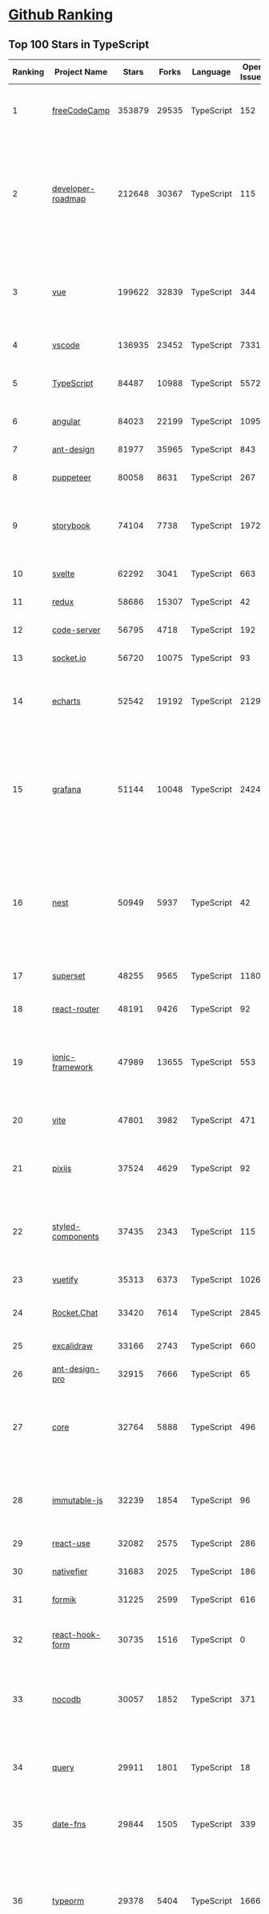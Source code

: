 [Github Ranking](../README.md)
==========

## Top 100 Stars in TypeScript

| Ranking | Project Name | Stars | Forks | Language | Open Issues | Description | Last Commit |
| ------- | ------------ | ----- | ----- | -------- | ----------- | ----------- | ----------- |
| 1 | [freeCodeCamp](https://github.com/freeCodeCamp/freeCodeCamp) | 353879 | 29535 | TypeScript | 152 | freeCodeCamp.org's open-source codebase and curriculum. Learn to code for free. | 2022-09-25T09:12:52Z |
| 2 | [developer-roadmap](https://github.com/kamranahmedse/developer-roadmap) | 212648 | 30367 | TypeScript | 115 | Community effort to create roadmaps, guides and other educational content to help the developers get an idea about the software development landscape, learn and grow in their career. | 2022-09-25T07:50:19Z |
| 3 | [vue](https://github.com/vuejs/vue) | 199622 | 32839 | TypeScript | 344 | 🖖 Vue.js is a progressive, incrementally-adoptable JavaScript framework for building UI on the web. | 2022-09-23T11:06:36Z |
| 4 | [vscode](https://github.com/microsoft/vscode) | 136935 | 23452 | TypeScript | 7331 | Visual Studio Code | 2022-09-25T07:41:24Z |
| 5 | [TypeScript](https://github.com/microsoft/TypeScript) | 84487 | 10988 | TypeScript | 5572 | TypeScript is a superset of JavaScript that compiles to clean JavaScript output. | 2022-09-25T10:06:40Z |
| 6 | [angular](https://github.com/angular/angular) | 84023 | 22199 | TypeScript | 1095 | The modern web developer’s platform | 2022-09-25T11:44:45Z |
| 7 | [ant-design](https://github.com/ant-design/ant-design) | 81977 | 35965 | TypeScript | 843 | An enterprise-class UI design language and React UI library | 2022-09-25T09:27:55Z |
| 8 | [puppeteer](https://github.com/puppeteer/puppeteer) | 80058 | 8631 | TypeScript | 267 | Headless Chrome Node.js API | 2022-09-23T20:02:04Z |
| 9 | [storybook](https://github.com/storybookjs/storybook) | 74104 | 7738 | TypeScript | 1972 | 📓 The UI component explorer. Develop, document, & test React, Vue, Angular, Web Components, Ember, Svelte & more! | 2022-09-24T15:53:03Z |
| 10 | [svelte](https://github.com/sveltejs/svelte) | 62292 | 3041 | TypeScript | 663 | Cybernetically enhanced web apps | 2022-09-24T18:50:15Z |
| 11 | [redux](https://github.com/reduxjs/redux) | 58686 | 15307 | TypeScript | 42 | Predictable state container for JavaScript apps | 2022-09-21T07:16:06Z |
| 12 | [code-server](https://github.com/coder/code-server) | 56795 | 4718 | TypeScript | 192 | VS Code in the browser | 2022-09-23T23:04:09Z |
| 13 | [socket.io](https://github.com/socketio/socket.io) | 56720 | 10075 | TypeScript | 93 | Realtime application framework (Node.JS server) | 2022-09-24T16:50:27Z |
| 14 | [echarts](https://github.com/apache/echarts) | 52542 | 19192 | TypeScript | 2129 | Apache ECharts is a powerful, interactive charting and data visualization library for browser | 2022-09-24T05:08:17Z |
| 15 | [grafana](https://github.com/grafana/grafana) | 51144 | 10048 | TypeScript | 2424 | The open and composable observability and data visualization platform. Visualize metrics, logs, and traces from multiple sources like Prometheus, Loki, Elasticsearch, InfluxDB, Postgres and many more.  | 2022-09-25T08:44:05Z |
| 16 | [nest](https://github.com/nestjs/nest) | 50949 | 5937 | TypeScript | 42 | A progressive Node.js framework for building efficient, scalable, and enterprise-grade server-side applications on top of TypeScript & JavaScript (ES6, ES7, ES8) 🚀 | 2022-09-23T00:03:53Z |
| 17 | [superset](https://github.com/apache/superset) | 48255 | 9565 | TypeScript | 1180 | Apache Superset is a Data Visualization and Data Exploration Platform | 2022-09-25T03:43:32Z |
| 18 | [react-router](https://github.com/remix-run/react-router) | 48191 | 9426 | TypeScript | 92 | Declarative routing for React | 2022-09-25T11:11:21Z |
| 19 | [ionic-framework](https://github.com/ionic-team/ionic-framework) | 47989 | 13655 | TypeScript | 553 | A powerful cross-platform UI toolkit for building native-quality iOS, Android, and Progressive Web Apps with HTML, CSS, and JavaScript. | 2022-09-23T22:20:59Z |
| 20 | [vite](https://github.com/vitejs/vite) | 47801 | 3982 | TypeScript | 471 | Next generation frontend tooling. It's fast! | 2022-09-25T07:19:58Z |
| 21 | [pixijs](https://github.com/pixijs/pixijs) | 37524 | 4629 | TypeScript | 92 | The HTML5 Creation Engine: Create beautiful digital content with the fastest, most flexible 2D WebGL renderer. | 2022-09-23T14:26:05Z |
| 22 | [styled-components](https://github.com/styled-components/styled-components) | 37435 | 2343 | TypeScript | 115 | Visual primitives for the component age. Use the best bits of ES6 and CSS to style your apps without stress 💅 | 2022-09-25T05:02:34Z |
| 23 | [vuetify](https://github.com/vuetifyjs/vuetify) | 35313 | 6373 | TypeScript | 1026 | 🐉 Material Component Framework for Vue | 2022-09-24T11:43:34Z |
| 24 | [Rocket.Chat](https://github.com/RocketChat/Rocket.Chat) | 33420 | 7614 | TypeScript | 2845 | The communications platform that puts data protection first. | 2022-09-24T19:23:09Z |
| 25 | [excalidraw](https://github.com/excalidraw/excalidraw) | 33166 | 2743 | TypeScript | 660 | Virtual whiteboard for sketching hand-drawn like diagrams | 2022-09-23T13:48:34Z |
| 26 | [ant-design-pro](https://github.com/ant-design/ant-design-pro) | 32915 | 7666 | TypeScript | 65 | 👨🏻‍💻👩🏻‍💻 Use Ant Design like a Pro! | 2022-09-24T07:35:35Z |
| 27 | [core](https://github.com/vuejs/core) | 32764 | 5888 | TypeScript | 496 | 🖖 Vue.js is a progressive, incrementally-adoptable JavaScript framework for building UI on the web. | 2022-09-25T11:59:37Z |
| 28 | [immutable-js](https://github.com/immutable-js/immutable-js) | 32239 | 1854 | TypeScript | 96 | Immutable persistent data collections for Javascript which increase efficiency and simplicity. | 2022-07-01T17:42:43Z |
| 29 | [react-use](https://github.com/streamich/react-use) | 32082 | 2575 | TypeScript | 286 | React Hooks — 👍 | 2022-09-15T00:52:19Z |
| 30 | [nativefier](https://github.com/nativefier/nativefier) | 31683 | 2025 | TypeScript | 186 | Make any web page a desktop application | 2022-09-21T14:36:35Z |
| 31 | [formik](https://github.com/jaredpalmer/formik) | 31225 | 2599 | TypeScript | 616 | Build forms in React, without the tears 😭  | 2022-09-20T13:53:51Z |
| 32 | [react-hook-form](https://github.com/react-hook-form/react-hook-form) | 30735 | 1516 | TypeScript | 0 | 📋 React Hooks for form state management and validation (Web + React Native) | 2022-09-23T22:41:03Z |
| 33 | [nocodb](https://github.com/nocodb/nocodb) | 30057 | 1852 | TypeScript | 371 | 🔥 🔥 🔥 Open Source Airtable Alternative - turns any MySQL, Postgres, SQLite into a Spreadsheet with REST APIs. | 2022-09-25T11:22:52Z |
| 34 | [query](https://github.com/TanStack/query) | 29911 | 1801 | TypeScript | 18 | 🤖 Powerful asynchronous state management, server-state utilities and data fetching for TS/JS, React, Solid, Svelte and Vue. | 2022-09-24T18:43:08Z |
| 35 | [date-fns](https://github.com/date-fns/date-fns) | 29844 | 1505 | TypeScript | 339 | ⏳ Modern JavaScript date utility library ⌛️ | 2022-09-22T21:02:46Z |
| 36 | [typeorm](https://github.com/typeorm/typeorm) | 29378 | 5404 | TypeScript | 1666 | ORM for TypeScript and JavaScript (ES7, ES6, ES5). Supports MySQL, PostgreSQL, MariaDB, SQLite, MS SQL Server, Oracle, SAP Hana, WebSQL databases. Works in NodeJS, Browser, Ionic, Cordova and Electron platforms. | 2022-09-24T16:09:47Z |
| 37 | [chakra-ui](https://github.com/chakra-ui/chakra-ui) | 28773 | 2562 | TypeScript | 60 | ⚡️ Simple, Modular & Accessible UI Components for your React Applications | 2022-09-23T04:32:45Z |
| 38 | [postcss](https://github.com/postcss/postcss) | 26720 | 1540 | TypeScript | 12 | Transforming styles with JS plugins | 2022-09-23T21:13:58Z |
| 39 | [prisma](https://github.com/prisma/prisma) | 25682 | 923 | TypeScript | 2188 | Next-generation ORM for Node.js & TypeScript \| PostgreSQL, MySQL, MariaDB, SQL Server, SQLite, MongoDB and CockroachDB | 2022-09-24T12:10:14Z |
| 40 | [angular-cli](https://github.com/angular/angular-cli) | 25638 | 12112 | TypeScript | 205 | CLI tool for Angular | 2022-09-25T00:52:31Z |
| 41 | [formik](https://github.com/jaredpalmer/formik) | 31225 | 2599 | TypeScript | 616 | Build forms in React, without the tears 😭  | 2022-09-20T13:53:51Z |
| 42 | [react-hook-form](https://github.com/react-hook-form/react-hook-form) | 30735 | 1516 | TypeScript | 0 | 📋 React Hooks for form state management and validation (Web + React Native) | 2022-09-23T22:41:03Z |
| 43 | [nocodb](https://github.com/nocodb/nocodb) | 30057 | 1852 | TypeScript | 371 | 🔥 🔥 🔥 Open Source Airtable Alternative - turns any MySQL, Postgres, SQLite into a Spreadsheet with REST APIs. | 2022-09-25T11:22:52Z |
| 44 | [query](https://github.com/TanStack/query) | 29911 | 1801 | TypeScript | 18 | 🤖 Powerful asynchronous state management, server-state utilities and data fetching for TS/JS, React, Solid, Svelte and Vue. | 2022-09-24T18:43:08Z |
| 45 | [date-fns](https://github.com/date-fns/date-fns) | 29844 | 1505 | TypeScript | 339 | ⏳ Modern JavaScript date utility library ⌛️ | 2022-09-22T21:02:46Z |
| 46 | [typeorm](https://github.com/typeorm/typeorm) | 29378 | 5404 | TypeScript | 1666 | ORM for TypeScript and JavaScript (ES7, ES6, ES5). Supports MySQL, PostgreSQL, MariaDB, SQLite, MS SQL Server, Oracle, SAP Hana, WebSQL databases. Works in NodeJS, Browser, Ionic, Cordova and Electron platforms. | 2022-09-24T16:09:47Z |
| 47 | [chakra-ui](https://github.com/chakra-ui/chakra-ui) | 28773 | 2562 | TypeScript | 60 | ⚡️ Simple, Modular & Accessible UI Components for your React Applications | 2022-09-23T04:32:45Z |
| 48 | [graphql-engine](https://github.com/hasura/graphql-engine) | 28039 | 2421 | TypeScript | 1782 | Blazing fast, instant realtime GraphQL APIs on your DB with fine grained access control, also trigger webhooks on database events. | 2022-09-23T19:06:34Z |
| 49 | [rxjs](https://github.com/ReactiveX/rxjs) | 27740 | 2863 | TypeScript | 204 | A reactive programming library for JavaScript | 2022-09-22T14:53:24Z |
| 50 | [html2canvas](https://github.com/niklasvh/html2canvas) | 26749 | 4474 | TypeScript | 778 | Screenshots with JavaScript | 2022-09-25T05:36:19Z |
| 51 | [postcss](https://github.com/postcss/postcss) | 26720 | 1540 | TypeScript | 12 | Transforming styles with JS plugins | 2022-09-23T21:13:58Z |
| 52 | [mobx](https://github.com/mobxjs/mobx) | 25711 | 1708 | TypeScript | 13 | Simple, scalable state management. | 2022-09-19T01:46:04Z |
| 53 | [prisma](https://github.com/prisma/prisma) | 25682 | 923 | TypeScript | 2188 | Next-generation ORM for Node.js & TypeScript \| PostgreSQL, MySQL, MariaDB, SQL Server, SQLite, MongoDB and CockroachDB | 2022-09-24T12:10:14Z |
| 54 | [angular-cli](https://github.com/angular/angular-cli) | 25638 | 12112 | TypeScript | 205 | CLI tool for Angular | 2022-09-25T00:52:31Z |
| 55 | [n8n](https://github.com/n8n-io/n8n) | 25588 | 2977 | TypeScript | 118 | Free and source-available fair-code licensed workflow automation tool. Easily automate tasks across different services. | 2022-09-25T02:13:12Z |
| 56 | [cheerio](https://github.com/cheeriojs/cheerio) | 25494 | 1569 | TypeScript | 14 | Fast, flexible, and lean implementation of core jQuery designed specifically for the server. | 2022-09-20T16:06:55Z |
| 57 | [slate](https://github.com/ianstormtaylor/slate) | 25473 | 2886 | TypeScript | 520 | A completely customizable framework for building rich text editors. (Currently in beta.) | 2022-09-23T22:21:51Z |
| 58 | [appwrite](https://github.com/appwrite/appwrite) | 25445 | 1994 | TypeScript | 294 | Secure Backend Server for Web, Mobile & Flutter Developers 🚀 AKA the 100% open-source Firebase alternative. | 2022-09-25T05:59:29Z |
| 59 | [react-select](https://github.com/JedWatson/react-select) | 25155 | 3962 | TypeScript | 211 | The Select Component for React.js | 2022-09-16T08:07:13Z |
| 60 | [type-challenges](https://github.com/type-challenges/type-challenges) | 24606 | 2383 | TypeScript | 14814 | Collection of TypeScript type challenges with online judge | 2022-09-25T07:33:03Z |
| 61 | [react-spring](https://github.com/pmndrs/react-spring) | 24077 | 1044 | TypeScript | 64 | ✌️ A spring physics based React animation library | 2022-09-25T07:33:10Z |
| 62 | [swr](https://github.com/vercel/swr) | 24019 | 927 | TypeScript | 74 | React Hooks for Data Fetching | 2022-09-23T15:45:59Z |
| 63 | [ngx-admin](https://github.com/akveo/ngx-admin) | 23932 | 7643 | TypeScript | 393 | Customizable admin dashboard template based on Angular 10+ | 2022-08-12T20:56:10Z |
| 64 | [etcher](https://github.com/balena-io/etcher) | 23861 | 1729 | TypeScript | 377 | Flash OS images to SD cards & USB drives, safely and easily. | 2022-09-16T15:25:38Z |
| 65 | [components](https://github.com/angular/components) | 22979 | 6293 | TypeScript | 1653 | Component infrastructure and Material Design components for Angular | 2022-09-25T09:46:59Z |
| 66 | [devtools](https://github.com/vuejs/devtools) | 22951 | 3933 | TypeScript | 400 | ⚙️ Browser devtools extension for debugging Vue.js applications. | 2022-09-24T23:26:54Z |
| 67 | [floating-ui](https://github.com/floating-ui/floating-ui) | 22931 | 1401 | TypeScript | 23 | A low-level toolkit to create floating elements. Tooltips, popovers, dropdowns, and more | 2022-09-23T09:24:13Z |
| 68 | [docz](https://github.com/doczjs/docz) | 22890 | 1485 | TypeScript | 102 | ✍ It has never been so easy to document your things! | 2022-09-23T22:42:47Z |
| 69 | [react-native-elements](https://github.com/react-native-elements/react-native-elements) | 22816 | 4446 | TypeScript | 31 | Cross-Platform React Native UI Toolkit | 2022-09-21T16:42:19Z |
| 70 | [slidev](https://github.com/slidevjs/slidev) | 22623 | 866 | TypeScript | 42 | Presentation Slides for Developers | 2022-09-21T23:32:57Z |
| 71 | [react-redux](https://github.com/reduxjs/react-redux) | 22378 | 3287 | TypeScript | 14 | Official React bindings for Redux | 2022-09-23T05:05:22Z |
| 72 | [solid](https://github.com/solidjs/solid) | 22301 | 573 | TypeScript | 16 | A declarative, efficient, and flexible JavaScript library for building user interfaces. | 2022-09-22T22:34:01Z |
| 73 | [sweetalert](https://github.com/t4t5/sweetalert) | 22110 | 2894 | TypeScript | 154 | A beautiful replacement for JavaScript's "alert" | 2022-05-16T16:54:43Z |
| 74 | [zustand](https://github.com/pmndrs/zustand) | 21999 | 650 | TypeScript | 19 | 🐻 Bear necessities for state management in React | 2022-09-22T09:34:39Z |
| 75 | [react-navigation](https://github.com/react-navigation/react-navigation) | 21642 | 4743 | TypeScript | 533 | Routing and navigation for your React Native apps | 2022-09-23T22:15:52Z |
| 76 | [NativeScript](https://github.com/NativeScript/NativeScript) | 21620 | 1582 | TypeScript | 906 | ⚡ Empowering JavaScript with native platform APIs. ✨ Best of all worlds (TypeScript, Swift, Objective C, Kotlin, Java). Use what you love ❤️ Angular, Capacitor, Ionic, React, Svelte, Vue and you name it compatible. | 2022-09-23T22:17:01Z |
| 77 | [react-starter-kit](https://github.com/kriasoft/react-starter-kit) | 21494 | 4130 | TypeScript | 1 | The web's most popular Jamstack front-end template (boilerplate) for building web applications with React | 2022-09-24T20:19:40Z |
| 78 | [xstate](https://github.com/statelyai/xstate) | 21333 | 1010 | TypeScript | 160 | State machines and statecharts for the modern web. | 2022-09-24T23:33:10Z |
| 79 | [appsmith](https://github.com/appsmithorg/appsmith) | 21245 | 1805 | TypeScript | 2514 | Low code project to build admin panels, internal tools, and dashboards. Integrates with 15+ databases and any API. | 2022-09-25T06:12:52Z |
| 80 | [github1s](https://github.com/conwnet/github1s) | 21242 | 738 | TypeScript | 50 | One second to read GitHub code with VS Code. | 2022-09-19T17:07:09Z |
| 81 | [coc.nvim](https://github.com/neoclide/coc.nvim) | 21169 | 865 | TypeScript | 11 | Nodejs extension host for vim & neovim, load extensions like VSCode and host language servers. | 2022-09-25T10:54:42Z |
| 82 | [react-bootstrap](https://github.com/react-bootstrap/react-bootstrap) | 21109 | 3405 | TypeScript | 137 | Bootstrap components built with React | 2022-09-24T02:12:32Z |
| 83 | [homebridge](https://github.com/homebridge/homebridge) | 20713 | 1926 | TypeScript | 15 | HomeKit support for the impatient. | 2022-09-24T04:29:21Z |
| 84 | [react-admin](https://github.com/marmelab/react-admin) | 20653 | 4546 | TypeScript | 93 | A frontend Framework for building B2B applications running in the browser on top of REST/GraphQL APIs, using ES6, React and Material Design | 2022-09-24T19:06:35Z |
| 85 | [astro](https://github.com/withastro/astro) | 20405 | 941 | TypeScript | 114 | Build faster websites with Astro's next-gen island architecture 🏝✨ | 2022-09-25T12:02:40Z |
| 86 | [notable](https://github.com/notable/notable) | 20311 | 1028 | TypeScript | 645 | The Markdown-based note-taking app that doesn't suck. | 2021-12-05T21:43:20Z |
| 87 | [editor.js](https://github.com/codex-team/editor.js) | 20247 | 1589 | TypeScript | 390 | A block-styled editor with clean JSON output | 2022-09-20T00:58:04Z |
| 88 | [vant](https://github.com/youzan/vant) | 20229 | 9365 | TypeScript | 26 | Lightweight Mobile UI Components built on Vue | 2022-09-25T08:07:56Z |
| 89 | [electron-react-boilerplate](https://github.com/electron-react-boilerplate/electron-react-boilerplate) | 20195 | 3419 | TypeScript | 48 | A Foundation for Scalable Cross-Platform Apps | 2022-09-22T00:53:58Z |
| 90 | [autocomplete](https://github.com/withfig/autocomplete) | 20026 | 4671 | TypeScript | 150 | Fig adds autocomplete to your terminal. | 2022-09-24T06:22:54Z |
| 91 | [windows95](https://github.com/felixrieseberg/windows95) | 19678 | 1177 | TypeScript | 118 | 💩🚀 Windows 95 in Electron. Runs on macOS, Linux, and Windows. | 2022-06-26T22:23:38Z |
| 92 | [react-three-fiber](https://github.com/pmndrs/react-three-fiber) | 19673 | 1105 | TypeScript | 23 | 🇨🇭 A React renderer for Three.js | 2022-09-23T20:40:08Z |
| 93 | [pnpm](https://github.com/pnpm/pnpm) | 19563 | 579 | TypeScript | 839 | Fast, disk space efficient package manager -- 快速的，节省磁盘空间的包管理工具 | 2022-09-25T08:31:07Z |
| 94 | [lens](https://github.com/lensapp/lens) | 19493 | 1073 | TypeScript | 825 | Lens - The way the world runs Kubernetes | 2022-09-23T01:07:16Z |
| 95 | [upterm](https://github.com/railsware/upterm) | 19394 | 655 | TypeScript | 219 | A terminal emulator for the 21st century. | 2019-05-20T17:42:14Z |
| 96 | [remix](https://github.com/remix-run/remix) | 19349 | 1559 | TypeScript | 189 | Build Better Websites. Create modern, resilient user experiences with web fundamentals. | 2022-09-25T07:47:03Z |
| 97 | [table](https://github.com/TanStack/table) | 19303 | 2583 | TypeScript | 35 | 🤖 Headless UI for building powerful tables & datagrids for TS/JS -  React-Table, Vue-Table, Solid-Table, Svelte-Table | 2022-09-22T19:01:40Z |
| 98 | [blueprint](https://github.com/palantir/blueprint) | 19297 | 2053 | TypeScript | 641 | A React-based UI toolkit for the web | 2022-09-23T22:39:18Z |
| 99 | [ink](https://github.com/vadimdemedes/ink) | 19159 | 516 | TypeScript | 69 | 🌈 React for interactive command-line apps | 2022-09-12T13:07:01Z |
| 100 | [graphql-js](https://github.com/graphql/graphql-js) | 19068 | 2028 | TypeScript | 130 | A reference implementation of GraphQL for JavaScript | 2022-09-24T00:37:22Z |

